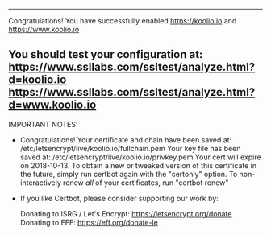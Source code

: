 -------------------------------------------------------------------------------
Congratulations! You have successfully enabled https://koolio.io and
https://www.koolio.io

You should test your configuration at:
https://www.ssllabs.com/ssltest/analyze.html?d=koolio.io
https://www.ssllabs.com/ssltest/analyze.html?d=www.koolio.io
-------------------------------------------------------------------------------

IMPORTANT NOTES:
 - Congratulations! Your certificate and chain have been saved at:
   /etc/letsencrypt/live/koolio.io/fullchain.pem
   Your key file has been saved at:
   /etc/letsencrypt/live/koolio.io/privkey.pem
   Your cert will expire on 2018-10-13. To obtain a new or tweaked
   version of this certificate in the future, simply run certbot again
   with the "certonly" option. To non-interactively renew *all* of
   your certificates, run "certbot renew"
 - If you like Certbot, please consider supporting our work by:

   Donating to ISRG / Let's Encrypt:   https://letsencrypt.org/donate
   Donating to EFF:                    https://eff.org/donate-le
